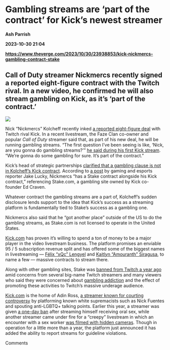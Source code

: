 # Gambling streams are ‘part of the contract’ for Kick’s newest streamer
**Ash Parrish**

**2023-10-30 21:04**

**https://www.theverge.com/2023/10/30/23938853/kick-nickmercs-gambling-contract-stake**

Call of Duty streamer Nickmercs recently signed a reported eight-figure contract with the Twitch rival. In a new video, he confirmed he will also stream gambling on Kick, as it’s ‘part of the contract.’
----------------------------------------------------------------------------------------------------------------------------------------------------------------------------------------------------------

![](https://cdn.vox-cdn.com/thumbor/MRSqIhuLK2dUg6PMm69Qxzwehrc=/0x0:1920x1080/1200x628/filters:focal(960x540:961x541)/cdn.vox-cdn.com/uploads/chorus_asset/file/25045558/nickmercs.png)

Nick “Nickmercs” Kolcheff recently inked [a reported eight-figure deal](https://www.forbes.com/sites/mattcraig/2023/10/19/kick-signs-nickmercs-nick-kolcheff--to-10-million-deal/?sh=4252b9f74c66) with Twitch rival Kick. In a recent livestream, the Faze Clan co-owner and popular _Call of Duty_ streamer said that, as part of his new deal, he will be running gambling streams. “The first question I’ve been seeing is like, ‘Nick, are you gonna do gambling streams?’” [he said during his first Kick stream](https://x.com/JakeSucky/status/1719022709894701441?s=20). “We’re gonna do some gambling for sure. It’s part of the contract.”

Kick’s head of strategic partnerships [clarified that a gambling clause is not in Kolcheff’s Kick contract](https://x.com/Svntvmvriv/status/1719047086535028841?s=20). According to [a post](https://twitter.com/JakeSucky/status/1719048325041975343) by gaming and esports reporter Jake Lucky, Nickmercs “has a Stake contract alongside his Kick contract,” referencing Stake.com, a gambling site owned by Kick co-founder Ed Craven.

Whatever contract the gambling streams are a part of, Kolcheff’s sudden disclosure lends support to the idea that Kick’s success as a streaming platform is fundamentally tied to Stake’s success as a gambling one.

Nickmercs also said that he “got another place” outside of the US to do the gambling streams, as Stake.com is not licensed to operate in the United States.

[Kick.com](http://kick.com/) has proven it’s willing to spend a ton of money to be a major player in the video livestream business. The platform promises an enviable 95 / 5 subscription revenue split and has offered some of the biggest names in livestreaming — [Félix “xQc” Lengyel](https://www.theverge.com/2023/6/17/23764530/twitch-star-felix-xqc-lengyel-has-signed-a-100-million-deal-with-rival-platform-kick) and [Kaitlyn “Amouranth” Siragusa](https://www.pcgamer.com/amouranth-gives-twitch-the-boot-as-kick-steals-second-streaming-star-in-under-2-days/), to name a few — massive contracts to stream there.

Along with other gambling sites, Stake was [banned from Twitch a year ago](https://www.theverge.com/2022/9/20/23364080/twitch-gambling-ban-stake-slots-roulette-dice-games) amid concerns from several big-name Twitch streamers and many viewers who said they were concerned about [gambling addiction](https://www.theverge.com/2022/9/19/23361436/sliker-twitch-gambling-scam-pokimane-xqc) and the effect of promoting these activities to Twitch’s massive underage audience.

[Kick.com](http://kick.com/) is the home of Adin Ross, [a streamer known for courting controversy](https://www.rollingstone.com/culture/culture-features/adin-ross-andrew-tate-white-supremacists-1234705845/) by platforming known white supremacists such as Nick Fuentes and spouting anti-LGBTQ+ talking points. Earlier this year, a streamer was given [a one-day ban](https://www.dexerto.com/entertainment/twitch-star-heelmike-banned-on-kick-after-receiving-oral-sex-on-stream-2069721/) after streaming himself receiving oral sex, while another streamer came under fire for a “creepy” livestream in which an encounter with a sex worker [was filmed with hidden cameras](https://www.dexerto.com/entertainment/kick-under-fire-after-creepy-ice-poseidon-stream-leads-to-arrest-2307122/). Though in operation for a little more than a year, the platform just announced it has added the ability to report streams for guideline violations.

Comments